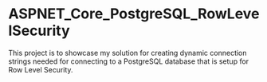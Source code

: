 # ASPNET_Core_PostgreSQL_RowLevelSecurity

This project is to showcase my solution for creating dynamic connection strings needed for connecting to a PostgreSQL database that is setup for Row Level Security.
